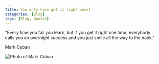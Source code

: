 ```yaml
---
Title: You only have get it right once!
categories: [Blog]
tags: [Blog, Quotes]
---
```



"Every time you fail you learn, but if you get it right one time, everybody calls you an overnight success and you just smile all the way to the bank."

Mark Cuban


![Photo of Mark Cuban](https://encrypted-tbn0.gstatic.com/images?q=tbn:ANd9GcS38WhvsIhnvw3ObIZFy5fSxDCW1I_R2OrrW8njWiVtNcUq9KGyHg)
